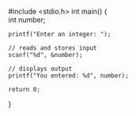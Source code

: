 



#include <stdio.h>
int main() {   
    int number;
   
    printf("Enter an integer: ");  
    
    // reads and stores input
    scanf("%d", &number);

    // displays output
    printf("You entered: %d", number);
    
    return 0;
}
